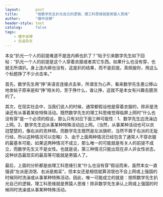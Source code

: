 ```yaml
---
layout:       post
title:        "按数学先生扒光自己的逻辑，理工科思维就是男猿人思维"
author:       "缠中说禅"
header-style: text
catalog:      false
tags:
    - 缠中说禅
    - 白话杂文
---
```


本女“扒光一个人的前提难道不是连内裤也扒了？”帖子引来数学先生如下回帖：“扒光一个人的前提是这个人穿着衣服或者其它东西。如果什么也没有穿，也就无所谓扒。身上连内裤也没有，这是扒的结果，而不是前提。真佩服你，用这么个标题挣了不少点击率。”



首先，数学先生用“挣”来语言连接点击率，所谓言为心声，看来数学先生愚公移山地发帖子原来是和“挣”相关的，至于挣什么，谁让挣，这就不是本女有兴趣去臆测的了。



其次，在现实社会中，当我们说人的时候，通常都假设他是穿着衣服的，除非是洗澡还有从事着某些特殊活动。既然数学先生的理工科思维觉得临屏上网时“什么也没有穿”是一个必须的假设，那么只有对应下面三种可能性：1、数学先生边洗澡边上网。2、数学先生边从事某种特殊活动边上网。（当然，从事某种活动也可以衣冠楚楚的，像右派的克林顿。而数学先生既然是左派旗帜，当然不屑于右派的无耻行经，所以这种情况可以忽略）3、由于上面两种情况已经包含了通常人不穿衣服的最基本可能，如果这两种情况不成立，那么唯一的可能就是有关人的前提不成立，而数学先生又不是女性。也就是说，第三种情况只能出现在非人非女性状态，这种状态最现实的最高等可能就是男猿人了。




最后，上面的分析都是由理工科思维引发“什么也没有穿”假设而来，虽然本女一直强调“左派是流氓、右派是痴呆”，但本女还是相信就算流氓也不会上网或上强国的时候同时洗澡或从事某种特殊活动，因此，唯一可能成立的就是：按照数学先生扒光自己的逻辑，理工科思维就是男猿人思维！除非数学先生承认上网或上强国的时候同时洗澡或从事某种特殊活动。
